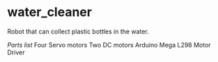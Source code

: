 # water_cleaner

Robot that can collect plastic bottles in the water.


*Parts list*
Four Servo motors
Two DC motors
Arduino Mega
L298 Motor Driver
